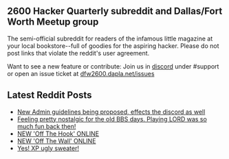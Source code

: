 ## 2600 Hacker Quarterly subreddit and Dallas/Fort Worth Meetup group
The semi-official subreddit for readers of the infamous little magazine at your local bookstore--full of goodies for the aspiring hacker. Please do not post links that violate the reddit's user agreement.

Want to see a new feature or contribute: 
Join us in [discord](https://dfw2600.dapla.net/chat) under #support or open an issue ticket at [dfw2600.dapla.net/issues](https://dfw2600.dapla.net/issues)

## Latest Reddit Posts
<!-- BLOG-POST-LIST:START -->
- [New Admin guidelines being proposed, effects the discord as well](https://www.reddit.com/r/2600/comments/18am02d/new_admin_guidelines_being_proposed_effects_the/)
- [Feeling pretty nostalgic for the old BBS days. Playing LORD was so much fun back then!](https://www.reddit.com/r/2600/comments/188gsje/feeling_pretty_nostalgic_for_the_old_bbs_days/)
- [NEW 'Off The Hook' ONLINE](https://2600.com/hook/29-11-2023)
- [NEW 'Off The Wall' ONLINE](https://2600.com/wall/28-11-2023)
- [Yes! XP ugly sweater!](https://www.reddit.com/r/2600/comments/186ceoi/yes_xp_ugly_sweater/)
<!-- BLOG-POST-LIST:END -->
